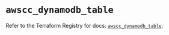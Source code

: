 # `awscc_dynamodb_table`

Refer to the Terraform Registry for docs: [`awscc_dynamodb_table`](https://registry.terraform.io/providers/hashicorp/awscc/0.70.0/docs/resources/dynamodb_table).
